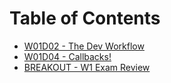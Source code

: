 # Table of Contents

* [W01D02 - The Dev Workflow](/w01d02)
* [W01D04 - Callbacks!](/w01d04)
* [BREAKOUT - W1 Exam Review](/breakout-w1-exam)
